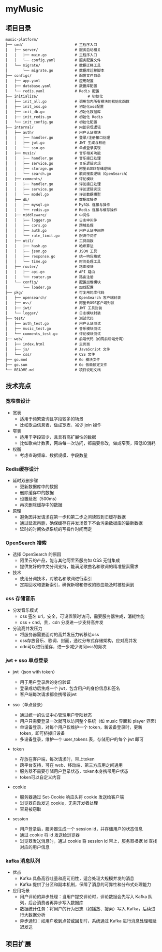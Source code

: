 # myMusic
## 项目目录

```
music-platform/
├── cmd/                        # 主程序入口
│   ├── server/                 # 服务启动相关
│   │   ├── main.go             # 主程序入口
│   │   └── config.yaml         # 服务配置文件
│   └── migrate/                # 数据迁移工具
│       └── migrate.go          # 数据库迁移脚本
├── configs/                    # 配置文件目录
│   ├── app.yaml                # 应用配置
│   ├── database.yaml           # 数据库配置
│   └── redis.yaml              # Redis 配置
├── initialize/                       # 初始化
│   ├── init_all.go             # 调用包内所有模块的初始化函数
│   ├── init_oss.go             # 初始化oss配置
│   ├── init_db.go              # 初始化数据库
│   ├── init_redis.go           # 初始化 Redis
│   └── init_config.go          # 初始化配置
├── internal/                   # 内部实现逻辑
│   ├── auth/                   # 用户认证模块
│   │   ├── handler.go          # 登录/注册接口处理
│   │   ├── jwt.go              # JWT 生成与校验
│   │   └── sso.go              # 单点登录实现
│   ├── music/                  # 音乐相关功能
│   │   ├── handler.go          # 音乐接口处理
│   │   ├── service.go          # 音乐逻辑实现
│   │   ├── storage.go          # 阿里云OSS存储逻辑
│   │   └── search.go           # 歌词搜索逻辑（OpenSearch）
│   ├── comments/               # 评论模块
│   │   ├── handler.go          # 评论接口处理
│   │   ├── service.go          # 评论逻辑实现
│   │   └── model.go            # 评论数据模型
│   ├── db/                     # 数据库操作
│   │   ├── mysql.go            # MySQL 连接与操作
│   │   └── redis.go            # Redis 连接与缓存操作
│   ├── middleware/             # 中间件
│   │   ├── logger.go           # 日志中间件
│   │   ├── cors.go             # 跨域处理
│   │   ├── auth.go             # 用户认证中间件
│   │   └── rate_limit.go       # 限流中间件
│   ├── util/                   # 工具函数
│   │   ├── hash.go             # 哈希算法
│   │   ├── json.go             # JSON 工具
│   │   ├── response.go         # 统一响应格式
│   │   └── time.go             # 时间处理工具
│   ├── router/                 # 路由模块
│   │   ├── api.go              # API 路由
│   │   └── router.go           # 路由注册
│   └── config/                 # 配置加载模块
│       └── loader.go           # 加载配置
├── pkg/                        # 可复用的库代码
│   ├── opensearch/             # OpenSearch 客户端封装
│   ├── oss/                    # 阿里云OSS客户端封装
│   ├── jwt/                    # JWT 工具封装
│   └── logger/                 # 日志模块封装
├── test/                       # 测试代码
│   ├── auth_test.go            # 用户认证测试
│   ├── music_test.go           # 音乐模块测试
│   └── comments_test.go        # 评论模块测试
├── web/                        # 前端代码（如有前后端分离）
│   ├── index.html              # 主页面
│   ├── js/                     # JavaScript 文件
│   └── css/                    # CSS 文件
├── go.mod                      # Go 模块文件
├── go.sum                      # Go 依赖锁定文件
└── README.md                   # 项目说明文档

```

## 技术亮点

### 宽窄表设计
* 宽表
  * 适用于频繁查询且字段较多的场景
  * 比如歌曲信息表，做成宽表，减少 join 操作
* 窄表
  * 适用于字段较少，且具有高扩展性的数据
  * 比如歌曲计数表，网站每一次访问，都需要修改，做成窄表，降低IO消耗
* 权衡
  * 考虑查询频率、数据规模、字段数量

### Redis缓存设计
* 延时双删步骤
  * 更新数据库中的数据
  * 删除缓存中的数据
  * 设置延迟（500ms）
  * 再次删除缓存中的数据
* 原理
  * 避免因并发请求在第一步和第二步之间读取到旧缓存数据
  * 通过延迟再删，确保缓存在并发场景下不会污染数据库的最新数据
  * 延时的时间依据系统的写操作时间而定

### OpenSearch 搜索
* 选择 OpenSearch 的原因
  * 阿里云的产品，能与其他阿里系服务如 OSS 无缝集成
  * 提供友好的中文分词支持，能满足歌曲名和歌词的精准搜索需求
* 技术
  * 使用分词技术，对歌名和歌词进行索引
  * 定期回收和更新索引，确保新增和修改的歌曲能及时被检索到

### oss 存储音乐

* 分发音乐模式
  * oss 签名 url，安全，可设置限时访问，需要服务器生成，消耗性能
  * oss + cnd，贵，cdn 分发进一步支持高并发
* 分流高并发压力
  * 将服务器需要面对的高并发压力转移给oss
  * oss存放音乐、歌词、封面，通过分布式存储架构，应对高并发
  * cdn可以进行缓存，进一步减少访问oss的频次

### jwt + sso 单点登录
* jwt（json with token）
  * 用于用户登录后的身份验证
  * 登录成功后生成一个 jwt，包含用户的身份信息和签名
  * 客户端每次请求都会携带该jwt
* sso（单点登录）
  * 通过统一的认证中心管理用户登陆状态
  * 用户只需要登录一次就可以访问整个系统（如 music 界面和 player 界面）
  * 单设备登录，对每个用户仅维护一个 token，新设备登录时，更新 token，即可挤掉旧设备
  * 多设备登录，维护一个 user_tokens 表，存储用户的每个 jwt 即可

* token
  * 存放在客户端，每次请求时，带上token
  * 跨平台支持，可在 web、移动端、第三方应用之间通用
  * 服务器不需要存储用户登录状态，token本身携带用户状态
  * token可以自定义内容
* cookie
  * 服务器通过 Set-Cookie 响应头将 cookie 发送给客户端
  * 浏览器自动发送 cookie，无需开发者处理
  * 容易被窃取
* session
  * 用户登录后，服务器生成一个 session id，并存储用户的状态信息
  * 通过 cookie 将 id 发送给浏览器
  * 浏览器发送消息时，通过 cookie 将 session id 带上，服务器根据 id 查找对应的用户信息

### kafka 消息队列
* 优点
  * Kafka 具备高吞吐量和高可用性，适合处理大规模并发的消息
  * Kafka 提供了分区和副本机制，保障了消息的可靠性和分布式处理能力
* 应用场景
  * 用户评论的异步处理：当用户提交评论时，评论数据会先写入 Kafka 队列，后台消费者再异步写入数据库
  * 数据统计任务：将用户的行为日志（如播放、搜索）写入 Kafka，后续进行大数据分析
  * 异步通知：如用户收到点赞或回复时，系统通过 Kafka 进行消息处理和延迟发送


## 项目扩展

